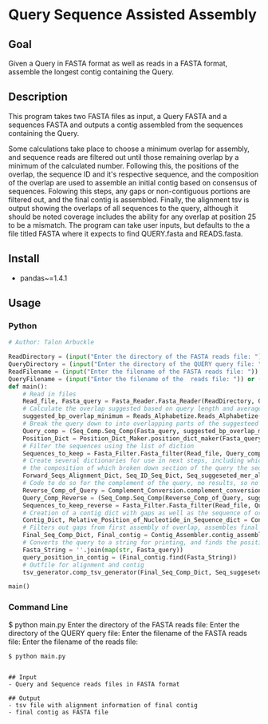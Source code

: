 # Query Sequence Assisted Assembly

## Goal
Given a Query in FASTA format as well as reads in a FASTA format, assemble the longest contig containing the Query.

## Description
This program takes two FASTA files as input, a Query FASTA and a sequences FASTA and outputs a contig assembled from the sequences containing the Query. 

Some calculations take place to choose a minimum overlap for assembly, and sequence reads are filtered out until those remaining overlap by a minimum of 
the calculated number. Following this, the positions of the overlap, the sequence ID and it's respective sequence, and the composition of the overlap are
used to assemble an initial contig based on consensus of sequences. Folowing this steps, any gaps or non-contiguous portions are filtered out, and the final
contig is assembled. Finally, the alignment tsv is output showing the overlaps of all sequences to the query, although it should be noted coverage includes 
the ability for any overlap at position 25 to be a mismatch. The program can take user inputs, but defaults to the a file titled FASTA where it expects to find
QUERY.fasta and READS.fasta. 

 

## Install
- pandas~=1.4.1

## Usage

### Python
```python 
# Author: Talon Arbuckle

ReadDirectory = (input("Enter the directory of the FASTA reads file: ")) or (os.path.join(sys.path[0])+"\FASTA")
QueryDirectory = (input("Enter the directory of the QUERY query file: ")) or (os.path.join(sys.path[0])+"\FASTA")
ReadFilename = (input("Enter the filename of the FASTA reads file: ")) or ("READS.fasta")
QueryFilename = (input("Enter the filename of the  reads file: ")) or ("QUERY.fasta") 
def main():
    # Read in files
    Read_file, Fasta_query = Fasta_Reader.Fasta_Reader(ReadDirectory, QueryDirectory, ReadFilename, QueryFilename)
    # Calculate the overlap suggested based on query length and average sequence length
    suggested_bp_overlap_minimum = Reads_Alphabetize.Reads_Alphabetize(Read_file, Fasta_query)
    # Break the query down to into overlapping parts of the suggesteed overlap, tracking positions of each
    Query_comp = (Seq_Comp.Seq_Comp(Fasta_query, suggested_bp_overlap_minimum))
    Position_Dict = Position_Dict_Maker.position_dict_maker(Fasta_query, suggested_bp_overlap_minimum)
    # Filter the sequences using the list of diction
    Sequences_to_keep = Fasta_Filter.Fasta_filter(Read_file, Query_comp, suggested_bp_overlap_minimum)
    # Create several dictionaries for use in next steps, including which position the sequences align to, the sequence ID and sequence itself, and 
    # the composition of which broken down section of the query the sequence matches
    Forward_Seqs_Alignment_Dict, Seq_ID_Seq_Dict, Seq_suggeseted_mer_aligned = Alignment_of_Seqs.Alignment_of_Seqs(Position_Dict, Sequences_to_keep, Read_file, suggested_bp_overlap_minimum)
    # Code to do so for the complement of the query, no results, so no next steps taken
    Reverse_Comp_of_Query = Complement_Conversion.complement_conversion(Fasta_query)
    Query_Comp_Reverse = (Seq_Comp.Seq_Comp(Reverse_Comp_of_Query, suggested_bp_overlap_minimum))
    Sequences_to_keep_reverse = Fasta_Filter.Fasta_filter(Read_file, Query_Comp_Reverse, suggested_bp_overlap_minimum)
    # Creation of a contig dict with gaps as well as the sequence of origin for every base used in the first contig
    Contig_Dict, Relative_Position_of_Nucleotide_in_Sequence_dict = Contig_Dict_Maker.Contig_Dict_Maker(Forward_Seqs_Alignment_Dict, Seq_ID_Seq_Dict, Position_Dict)
    # Filters out gaps from first assembly of overlap, assembles final contig
    Final_Seq_Comp_Dict, Final_contig = Contig_Assembler.contig_assembly(Contig_Dict, Relative_Position_of_Nucleotide_in_Sequence_dict)
    # Converts the query to a string for printing, and finds the position of the query in the final assembles contig
    Fasta_String = ''.join(map(str, Fasta_query))
    query_position_in_contig = (Final_contig.find(Fasta_String))
    # Outfile for alignment and contig
    tsv_generator.comp_tsv_generator(Final_Seq_Comp_Dict, Seq_suggeseted_mer_aligned, Seq_ID_Seq_Dict, Position_Dict, Fasta_String, suggested_bp_overlap_minimum)

main()
```
### Command Line
$ python main.py 
Enter the directory of the FASTA reads file: 
Enter the directory of the QUERY query file: 
Enter the filename of the FASTA reads file: 
Enter the filename of the  reads file: 
```
$ python main.py 


## Input
- Query and Sequence reads files in FASTA format

## Output
- tsv file with alignment information of final contig
- final contig as FASTA file
